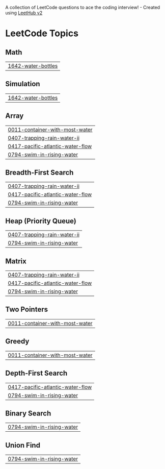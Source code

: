 A collection of LeetCode questions to ace the coding interview! - Created using [LeetHub v2](https://github.com/arunbhardwaj/LeetHub-2.0)
<!---LeetCode Topics Start-->
# LeetCode Topics
## Math
|  |
| ------- |
| [1642-water-bottles](https://github.com/beta-hulk05/Problem-Solving/tree/master/1642-water-bottles) |
## Simulation
|  |
| ------- |
| [1642-water-bottles](https://github.com/beta-hulk05/Problem-Solving/tree/master/1642-water-bottles) |
## Array
|  |
| ------- |
| [0011-container-with-most-water](https://github.com/beta-hulk05/Problem-Solving/tree/master/0011-container-with-most-water) |
| [0407-trapping-rain-water-ii](https://github.com/beta-hulk05/Problem-Solving/tree/master/0407-trapping-rain-water-ii) |
| [0417-pacific-atlantic-water-flow](https://github.com/beta-hulk05/Problem-Solving/tree/master/0417-pacific-atlantic-water-flow) |
| [0794-swim-in-rising-water](https://github.com/beta-hulk05/Problem-Solving/tree/master/0794-swim-in-rising-water) |
## Breadth-First Search
|  |
| ------- |
| [0407-trapping-rain-water-ii](https://github.com/beta-hulk05/Problem-Solving/tree/master/0407-trapping-rain-water-ii) |
| [0417-pacific-atlantic-water-flow](https://github.com/beta-hulk05/Problem-Solving/tree/master/0417-pacific-atlantic-water-flow) |
| [0794-swim-in-rising-water](https://github.com/beta-hulk05/Problem-Solving/tree/master/0794-swim-in-rising-water) |
## Heap (Priority Queue)
|  |
| ------- |
| [0407-trapping-rain-water-ii](https://github.com/beta-hulk05/Problem-Solving/tree/master/0407-trapping-rain-water-ii) |
| [0794-swim-in-rising-water](https://github.com/beta-hulk05/Problem-Solving/tree/master/0794-swim-in-rising-water) |
## Matrix
|  |
| ------- |
| [0407-trapping-rain-water-ii](https://github.com/beta-hulk05/Problem-Solving/tree/master/0407-trapping-rain-water-ii) |
| [0417-pacific-atlantic-water-flow](https://github.com/beta-hulk05/Problem-Solving/tree/master/0417-pacific-atlantic-water-flow) |
| [0794-swim-in-rising-water](https://github.com/beta-hulk05/Problem-Solving/tree/master/0794-swim-in-rising-water) |
## Two Pointers
|  |
| ------- |
| [0011-container-with-most-water](https://github.com/beta-hulk05/Problem-Solving/tree/master/0011-container-with-most-water) |
## Greedy
|  |
| ------- |
| [0011-container-with-most-water](https://github.com/beta-hulk05/Problem-Solving/tree/master/0011-container-with-most-water) |
## Depth-First Search
|  |
| ------- |
| [0417-pacific-atlantic-water-flow](https://github.com/beta-hulk05/Problem-Solving/tree/master/0417-pacific-atlantic-water-flow) |
| [0794-swim-in-rising-water](https://github.com/beta-hulk05/Problem-Solving/tree/master/0794-swim-in-rising-water) |
## Binary Search
|  |
| ------- |
| [0794-swim-in-rising-water](https://github.com/beta-hulk05/Problem-Solving/tree/master/0794-swim-in-rising-water) |
## Union Find
|  |
| ------- |
| [0794-swim-in-rising-water](https://github.com/beta-hulk05/Problem-Solving/tree/master/0794-swim-in-rising-water) |
<!---LeetCode Topics End-->